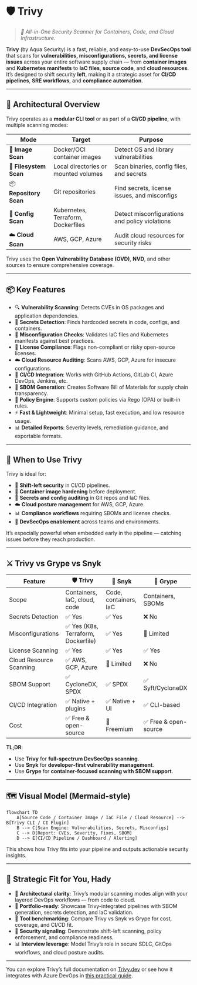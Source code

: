 # 🛡️ Trivy

> _📖 All-in-One Security Scanner for Containers, Code, and Cloud Infrastructure._

**Trivy** (by Aqua Security) is a fast, reliable, and easy-to-use **DevSecOps tool** that scans for **vulnerabilities, misconfigurations, secrets, and license issues** across your entire software supply chain — from **container images** and **Kubernetes manifests** to **IaC files**, **source code**, and **cloud resources**. It’s designed to shift security **left**, making it a strategic asset for **CI/CD pipelines**, **SRE workflows**, and **compliance automation**.

---

## 🧠 Architectural Overview

Trivy operates as a **modular CLI tool** or as part of a **CI/CD pipeline**, with multiple scanning modes:

| Mode                   | Target                               | Purpose                                        |
| ---------------------- | ------------------------------------ | ---------------------------------------------- |
| 🐳 **Image Scan**      | Docker/OCI container images          | Detect OS and library vulnerabilities          |
| 📁 **Filesystem Scan** | Local directories or mounted volumes | Scan binaries, config files, and secrets       |
| 📦 **Repository Scan** | Git repositories                     | Find secrets, license issues, and misconfigs   |
| 📄 **Config Scan**     | Kubernetes, Terraform, Dockerfiles   | Detect misconfigurations and policy violations |
| ☁️ **Cloud Scan**      | AWS, GCP, Azure                      | Audit cloud resources for security risks       |

Trivy uses the **Open Vulnerability Database (OVD)**, **NVD**, and other sources to ensure comprehensive coverage.

---

## 📦 Key Features

- 🔍 **Vulnerability Scanning**: Detects CVEs in OS packages and application dependencies.
- 🔐 **Secrets Detection**: Finds hardcoded secrets in code, configs, and containers.
- 🧪 **Misconfiguration Checks**: Validates IaC files and Kubernetes manifests against best practices.
- 📜 **License Compliance**: Flags non-compliant or risky open-source licenses.
- ☁️ **Cloud Resource Auditing**: Scans AWS, GCP, Azure for insecure configurations.
- 🧰 **CI/CD Integration**: Works with GitHub Actions, GitLab CI, Azure DevOps, Jenkins, etc.
- 📄 **SBOM Generation**: Creates Software Bill of Materials for supply chain transparency.
- 🧩 **Policy Engine**: Supports custom policies via Rego (OPA) or built-in rules.
- ⚡ **Fast & Lightweight**: Minimal setup, fast execution, and low resource usage.
- 📊 **Detailed Reports**: Severity levels, remediation guidance, and exportable formats.

---

## 🚀 When to Use Trivy

Trivy is ideal for:

- 🧠 **Shift-left security** in CI/CD pipelines.
- 🧰 **Container image hardening** before deployment.
- 🔐 **Secrets and config auditing** in Git repos and IaC files.
- ☁️ **Cloud posture management** for AWS, GCP, Azure.
- 📊 **Compliance workflows** requiring SBOMs and license checks.
- 🧪 **DevSecOps enablement** across teams and environments.

It’s especially powerful when embedded early in the pipeline — catching issues before they reach production.

---

## ⚔️ Trivy vs Grype vs Snyk

| Feature                 | 🛡️ **Trivy**                        | 🐍 **Snyk**           | 🐾 **Grype**          |
| ----------------------- | ----------------------------------- | --------------------- | --------------------- |
| Scope                   | Containers, IaC, cloud, code        | Code, containers, IaC | Containers, SBOMs     |
| Secrets Detection       | ✅ Yes                              | ✅ Yes                | ❌ No                 |
| Misconfigurations       | ✅ Yes (K8s, Terraform, Dockerfile) | ✅ Yes                | 🔶 Limited            |
| License Scanning        | ✅ Yes                              | ✅ Yes                | ✅ Yes                |
| Cloud Resource Scanning | ✅ AWS, GCP, Azure                  | 🔶 Limited            | ❌ No                 |
| SBOM Support            | ✅ CycloneDX, SPDX                  | ✅ SPDX               | ✅ Syft/CycloneDX     |
| CI/CD Integration       | ✅ Native + plugins                 | ✅ Native + UI        | ✅ CLI-based          |
| Cost                    | ✅ Free & open-source               | 🔶 Freemium           | ✅ Free & open-source |

**TL;DR**:

- Use **Trivy** for **full-spectrum DevSecOps scanning**.
- Use **Snyk** for **developer-first vulnerability management**.
- Use **Grype** for **container-focused scanning with SBOM support**.

---

## 🗺️ Visual Model (Mermaid-style)

```mermaid
flowchart TD
    A[Source Code / Container Image / IaC File / Cloud Resource] --> B[Trivy CLI / CI Plugin]
    B --> C[Scan Engine: Vulnerabilities, Secrets, Misconfigs]
    C --> D[Report: CVEs, Severity, Fixes, SBOM]
    D --> E[CI/CD Pipeline / Dashboard / Alerting]
```

This shows how Trivy fits into your pipeline and outputs actionable security insights.

---

## 🧩 Strategic Fit for You, Hady

- 🧠 **Architectural clarity**: Trivy’s modular scanning modes align with your layered DevOps workflows — from code to cloud.
- 📁 **Portfolio-ready**: Showcase Trivy-integrated pipelines with SBOM generation, secrets detection, and IaC validation.
- 🧪 **Tool benchmarking**: Compare Trivy vs Snyk vs Grype for cost, coverage, and CI/CD fit.
- 🔐 **Security signaling**: Demonstrate shift-left scanning, policy enforcement, and compliance readiness.
- 📊 **Interview leverage**: Model Trivy’s role in secure SDLC, GitOps workflows, and cloud posture audits.

---

You can explore Trivy’s full documentation on [Trivy.dev](https://trivy.dev/dev/docs/) or see how it integrates with Azure DevOps in [this practical guide](https://softwaretestinglead.com/boosting-devops-security-using-trivy-in-azure-devops/).

